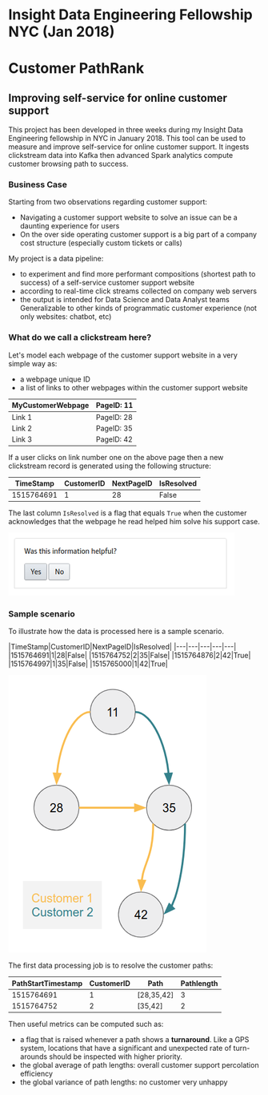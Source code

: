 # Insight Data Engineering Fellowship NYC (Jan 2018)
# Customer PathRank
## Improving self-service for online customer support

This project has been developed in three weeks during my Insight Data Engineering fellowship in NYC in January 2018. This tool can be used to measure and improve self-service for online customer support. It ingests clickstream data into Kafka then advanced Spark analytics compute customer browsing path to success.

### Business Case
Starting from two observations regarding customer support:
- Navigating a customer support website to solve an issue can be a daunting experience for users
- On the over side operating customer support is a big part of a company cost structure (especially custom tickets or calls)

My project is a data pipeline:
- to experiment and find more performant compositions (shortest path to success) of a self-service customer support website
- according to real-time click streams collected on company web servers
- the output is intended for Data Science and Data Analyst teams
Generalizable to other kinds of programmatic customer experience (not only websites: chatbot, etc)

### What do we call a clickstream here?
Let's model each webpage of the customer support website in a very simple way as:
- a webpage unique ID
- a list of links to other webpages within the customer support website

|MyCustomerWebpage|PageID: 11|
|---|---|
|Link 1|PageID: 28|
|Link 2|PageID: 35|
|Link 3|PageID: 42|

If a user clicks on link number one on the above page then a new clickstream record is generated using the following structure:

|TimeStamp|CustomerID|NextPageID|IsResolved|
|---|---|---|---|
|1515764691|1|28|False|

The last column `IsResolved` is a flag that equals `True` when the customer acknowledges that the webpage he read helped him solve his support case.

![Example of Customer Support Website Acknowledgment](/images/customer_support_website_acknowledgment_cropped.png "Example  of customer support website acknowledgment")

### Sample scenario
To illustrate how the data is processed here is a sample scenario.

|TimeStamp|CustomerID|NextPageID|IsResolved|
|---|---|---|---|---|
|1515764691|1|28|False|
|1515764752|2|35|False|
|1515764876|2|42|True|
|1515764997|1|35|False|
|1515765000|1|42|True|

![Sample scenario](/images/sample_scenario.png "Sample scenario")

The first data processing job is to resolve the customer paths:

|PathStartTimestamp|CustomerID|Path|Pathlength|
|---|---|---|---|
|1515764691|1|[28,35,42]|3|
|1515764752|2|[35,42]|2|

Then useful metrics can be computed such as:
- a flag that is raised whenever a path shows a **turnaround**. Like a GPS system, locations that have a significant and unexpected rate of turn-arounds should be inspected with higher priority.
- the global average of path lengths: overall customer support percolation efficiency
- the global variance of path lengths: no customer very unhappy
